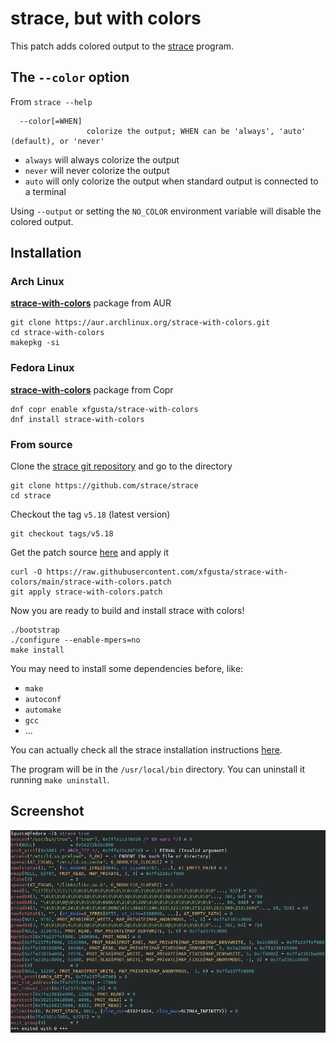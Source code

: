 # strace, but with colors

This patch adds colored output to the [strace](https://strace.io/) program.

## The `--color` option

From `strace --help`

```text
  --color[=WHEN]
                 colorize the output; WHEN can be 'always', 'auto' (default), or 'never'
```

+ `always` will always colorize the output
+ `never` will never colorize the output
+ `auto` will only colorize the output when standard output is connected to a terminal

Using `--output` or setting the `NO_COLOR` environment variable will disable the colored output.

## Installation

### Arch Linux

[**strace-with-colors**](https://aur.archlinux.org/packages/strace-with-colors) package from AUR

```text
git clone https://aur.archlinux.org/strace-with-colors.git
cd strace-with-colors
makepkg -si
```

### Fedora Linux

[**strace-with-colors**](https://copr.fedorainfracloud.org/coprs/xfgusta/strace-with-colors/) package from Copr

```text
dnf copr enable xfgusta/strace-with-colors
dnf install strace-with-colors
```

### From source

Clone the [strace git repository](https://github.com/strace/strace) and go to the directory

```text
git clone https://github.com/strace/strace
cd strace
```

Checkout the tag `v5.18` (latest version)

```text
git checkout tags/v5.18
```

Get the patch source [here](https://github.com/xfgusta/strace-with-colors) and apply it

```text
curl -O https://raw.githubusercontent.com/xfgusta/strace-with-colors/main/strace-with-colors.patch
git apply strace-with-colors.patch
```

Now you are ready to build and install strace with colors!

```text
./bootstrap
./configure --enable-mpers=no
make install
```

You may need to install some dependencies before, like:

+ `make`
+ `autoconf`
+ `automake`
+ `gcc`
+ ...

You can actually check all the strace installation instructions [here](https://github.com/strace/strace/blob/master/README-configure).

The program will be in the `/usr/local/bin` directory. You can uninstall it running `make uninstall`.

## Screenshot

![](screenshot.png)
